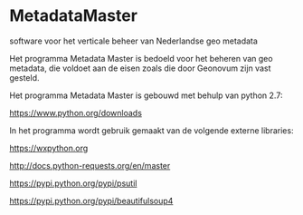 # MetadataMaster
software voor het verticale beheer van Nederlandse geo metadata

Het programma Metadata Master is bedoeld voor het beheren van geo metadata, 
die voldoet aan de eisen zoals die door Geonovum zijn vast gesteld.

Het programma Metadata Master is gebouwd met behulp van python 2.7:

https://www.python.org/downloads


In het programma wordt gebruik gemaakt van de volgende externe libraries:

https://wxpython.org

http://docs.python-requests.org/en/master

https://pypi.python.org/pypi/psutil

https://pypi.python.org/pypi/beautifulsoup4
